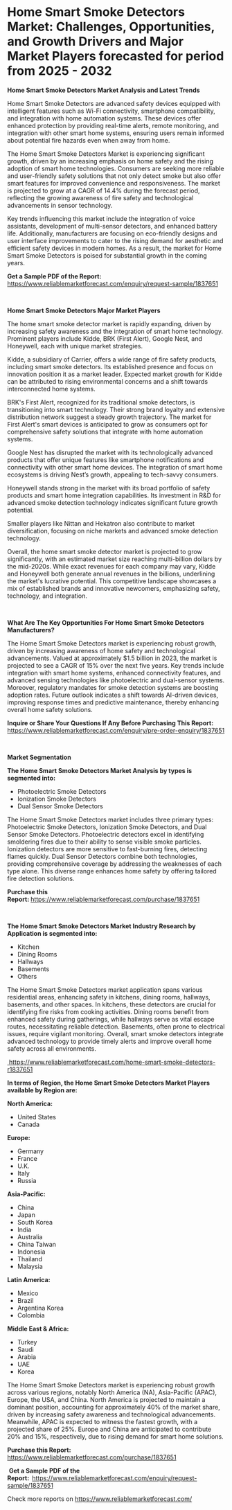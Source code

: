 <p><h1>Home Smart Smoke Detectors Market: Challenges, Opportunities, and Growth Drivers and Major Market Players forecasted for period from 2025 - 2032</h1></p><p><strong>Home Smart Smoke Detectors Market Analysis and Latest Trends</strong></p>
<p><p>Home Smart Smoke Detectors are advanced safety devices equipped with intelligent features such as Wi-Fi connectivity, smartphone compatibility, and integration with home automation systems. These devices offer enhanced protection by providing real-time alerts, remote monitoring, and integration with other smart home systems, ensuring users remain informed about potential fire hazards even when away from home.</p><p>The Home Smart Smoke Detectors Market is experiencing significant growth, driven by an increasing emphasis on home safety and the rising adoption of smart home technologies. Consumers are seeking more reliable and user-friendly safety solutions that not only detect smoke but also offer smart features for improved convenience and responsiveness. The market is projected to grow at a CAGR of 14.4% during the forecast period, reflecting the growing awareness of fire safety and technological advancements in sensor technology.</p><p>Key trends influencing this market include the integration of voice assistants, development of multi-sensor detectors, and enhanced battery life. Additionally, manufacturers are focusing on eco-friendly designs and user interface improvements to cater to the rising demand for aesthetic and efficient safety devices in modern homes. As a result, the market for Home Smart Smoke Detectors is poised for substantial growth in the coming years.</p></p>
<p><strong>Get a Sample PDF of the Report:&nbsp;</strong> <a href="https://www.reliablemarketforecast.com/enquiry/request-sample/1837651?utm_campaign=1890&utm_medium=2&utm_source=Github&utm_content=ia&utm_term=28022025&utm_id=home-smart-smoke-detectors">https://www.reliablemarketforecast.com/enquiry/request-sample/1837651</a></p>
<p>&nbsp;</p>
<p><strong>Home Smart Smoke Detectors Major Market Players</strong></p>
<p><p>The home smart smoke detector market is rapidly expanding, driven by increasing safety awareness and the integration of smart home technology. Prominent players include Kidde, BRK (First Alert), Google Nest, and Honeywell, each with unique market strategies.</p><p>Kidde, a subsidiary of Carrier, offers a wide range of fire safety products, including smart smoke detectors. Its established presence and focus on innovation position it as a market leader. Expected market growth for Kidde can be attributed to rising environmental concerns and a shift towards interconnected home systems.</p><p>BRK's First Alert, recognized for its traditional smoke detectors, is transitioning into smart technology. Their strong brand loyalty and extensive distribution network suggest a steady growth trajectory. The market for First Alert's smart devices is anticipated to grow as consumers opt for comprehensive safety solutions that integrate with home automation systems.</p><p>Google Nest has disrupted the market with its technologically advanced products that offer unique features like smartphone notifications and connectivity with other smart home devices. The integration of smart home ecosystems is driving Nest’s growth, appealing to tech-savvy consumers.</p><p>Honeywell stands strong in the market with its broad portfolio of safety products and smart home integration capabilities. Its investment in R&D for advanced smoke detection technology indicates significant future growth potential.</p><p>Smaller players like Nittan and Hekatron also contribute to market diversification, focusing on niche markets and advanced smoke detection technology. </p><p>Overall, the home smart smoke detector market is projected to grow significantly, with an estimated market size reaching multi-billion dollars by the mid-2020s. While exact revenues for each company may vary, Kidde and Honeywell both generate annual revenues in the billions, underlining the market's lucrative potential. This competitive landscape showcases a mix of established brands and innovative newcomers, emphasizing safety, technology, and integration.</p></p>
<p>&nbsp;</p>
<p><strong>What Are The Key Opportunities For Home Smart Smoke Detectors Manufacturers?</strong></p>
<p><p>The Home Smart Smoke Detectors market is experiencing robust growth, driven by increasing awareness of home safety and technological advancements. Valued at approximately $1.5 billion in 2023, the market is projected to see a CAGR of 15% over the next five years. Key trends include integration with smart home systems, enhanced connectivity features, and advanced sensing technologies like photoelectric and dual-sensor systems. Moreover, regulatory mandates for smoke detection systems are boosting adoption rates. Future outlook indicates a shift towards AI-driven devices, improving response times and predictive maintenance, thereby enhancing overall home safety solutions.</p></p>
<p><strong>Inquire or Share Your Questions If Any Before Purchasing This Report:</strong> <a href="https://www.reliablemarketforecast.com/enquiry/pre-order-enquiry/1837651?utm_campaign=1890&utm_medium=2&utm_source=Github&utm_content=ia&utm_term=28022025&utm_id=home-smart-smoke-detectors">https://www.reliablemarketforecast.com/enquiry/pre-order-enquiry/1837651</a></p>
<p>&nbsp;</p>
<p><strong>Market Segmentation</strong></p>
<p><strong>The Home Smart Smoke Detectors Market Analysis by types is segmented into:</strong></p>
<p><ul><li>Photoelectric Smoke Detectors</li><li>Ionization Smoke Detectors</li><li>Dual Sensor Smoke Detectors</li></ul></p>
<p><p>The Home Smart Smoke Detectors market includes three primary types: Photoelectric Smoke Detectors, Ionization Smoke Detectors, and Dual Sensor Smoke Detectors. Photoelectric detectors excel in identifying smoldering fires due to their ability to sense visible smoke particles. Ionization detectors are more sensitive to fast-burning fires, detecting flames quickly. Dual Sensor Detectors combine both technologies, providing comprehensive coverage by addressing the weaknesses of each type alone. This diverse range enhances home safety by offering tailored fire detection solutions.</p></p>
<p><strong>Purchase this Report:&nbsp;</strong><a href="https://www.reliablemarketforecast.com/purchase/1837651?utm_campaign=1890&utm_medium=2&utm_source=Github&utm_content=ia&utm_term=28022025&utm_id=home-smart-smoke-detectors">https://www.reliablemarketforecast.com/purchase/1837651</a></p>
<p>&nbsp;</p>
<p><strong>The Home Smart Smoke Detectors Market Industry Research by Application is segmented into:</strong></p>
<p><ul><li>Kitchen</li><li>Dining Rooms</li><li>Hallways</li><li>Basements</li><li>Others</li></ul></p>
<p><p>The Home Smart Smoke Detectors market application spans various residential areas, enhancing safety in kitchens, dining rooms, hallways, basements, and other spaces. In kitchens, these detectors are crucial for identifying fire risks from cooking activities. Dining rooms benefit from enhanced safety during gatherings, while hallways serve as vital escape routes, necessitating reliable detection. Basements, often prone to electrical issues, require vigilant monitoring. Overall, smart smoke detectors integrate advanced technology to provide timely alerts and improve overall home safety across all environments.</p></p>
<p><a href="https://www.reliablemarketforecast.com/home-smart-smoke-detectors-r1837651?utm_campaign=1890&utm_medium=2&utm_source=Github&utm_content=ia&utm_term=28022025&utm_id=home-smart-smoke-detectors">&nbsp;https://www.reliablemarketforecast.com/home-smart-smoke-detectors-r1837651</a></p>
<p><strong>In terms of Region, the Home Smart Smoke Detectors Market Players available by Region are:</strong></p>
<p>
    <p> <strong> North America: </strong>
        <ul>
            <li>United States</li>
            <li>Canada</li>
        </ul>
        </p> 
    <p> <strong> Europe: </strong>
        <ul>
            <li>Germany</li>
            <li>France</li>
            <li>U.K.</li>
            <li>Italy</li>
            <li>Russia</li>
        </ul>
        </p> 
    <p> <strong> Asia-Pacific: </strong>
        <ul>
            <li>China</li>
            <li>Japan</li>
            <li>South Korea</li>
            <li>India</li>
            <li>Australia</li>
            <li>China Taiwan</li>
            <li>Indonesia</li>
            <li>Thailand</li>
            <li>Malaysia</li>
        </ul>
        </p> 
    <p> <strong> Latin America: </strong>
        <ul>
            <li>Mexico</li>
            <li>Brazil</li>
            <li>Argentina Korea</li>
            <li>Colombia</li>
        </ul>
        </p> 
    <p> <strong> Middle East & Africa: </strong>
        <ul>
            <li>Turkey</li>
            <li>Saudi</li>
            <li>Arabia</li>
            <li>UAE</li>
            <li>Korea</li>
        </ul>
    </p>
    </p>
<p><p>The Home Smart Smoke Detectors market is experiencing robust growth across various regions, notably North America (NA), Asia-Pacific (APAC), Europe, the USA, and China. North America is projected to maintain a dominant position, accounting for approximately 40% of the market share, driven by increasing safety awareness and technological advancements. Meanwhile, APAC is expected to witness the fastest growth, with a projected share of 25%. Europe and China are anticipated to contribute 20% and 15%, respectively, due to rising demand for smart home solutions.</p></p>
<p><strong>Purchase this Report: </strong><a href="https://www.reliablemarketforecast.com/purchase/1837651?utm_campaign=1890&utm_medium=2&utm_source=Github&utm_content=ia&utm_term=28022025&utm_id=home-smart-smoke-detectors">https://www.reliablemarketforecast.com/purchase/1837651</a></p>
<p>&nbsp;<strong>Get a Sample PDF of the Report:&nbsp;&nbsp;</strong><a href="https://www.reliablemarketforecast.com/enquiry/request-sample/1837651?utm_campaign=1890&utm_medium=2&utm_source=Github&utm_content=ia&utm_term=28022025&utm_id=home-smart-smoke-detectors">https://www.reliablemarketforecast.com/enquiry/request-sample/1837651</a></p>
<p><strong></strong></p>
<p>Check more reports on <a href="https://www.reliablemarketforecast.com/?utm_campaign=1890&utm_medium=2&utm_source=Github&utm_content=ia&utm_term=28022025&utm_id=home-smart-smoke-detectors">https://www.reliablemarketforecast.com/</a></p>